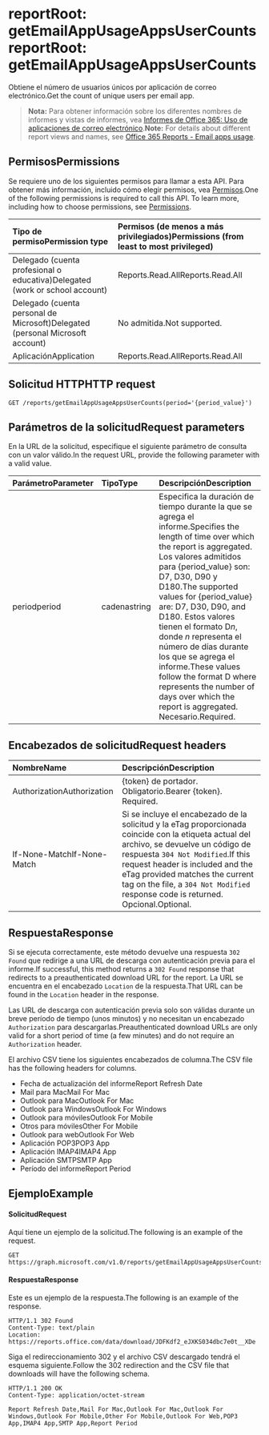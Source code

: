 # <a name="reportroot-getemailappusageappsusercounts"></a><span data-ttu-id="956f0-101">reportRoot: getEmailAppUsageAppsUserCounts</span><span class="sxs-lookup"><span data-stu-id="956f0-101">reportRoot: getEmailAppUsageAppsUserCounts</span></span>

<span data-ttu-id="956f0-102">Obtiene el número de usuarios únicos por aplicación de correo electrónico.</span><span class="sxs-lookup"><span data-stu-id="956f0-102">Get the count of unique users per email app.</span></span>

> <span data-ttu-id="956f0-103">**Nota:** Para obtener información sobre los diferentes nombres de informes y vistas de informes, vea [Informes de Office 365: Uso de aplicaciones de correo electrónico](https://support.office.com/client/Email-apps-usage-c2ce12a2-934f-4dd4-ba65-49b02be4703d).</span><span class="sxs-lookup"><span data-stu-id="956f0-103">**Note:** For details about different report views and names, see [Office 365 Reports - Email apps usage](https://support.office.com/client/Email-apps-usage-c2ce12a2-934f-4dd4-ba65-49b02be4703d).</span></span>

## <a name="permissions"></a><span data-ttu-id="956f0-104">Permisos</span><span class="sxs-lookup"><span data-stu-id="956f0-104">Permissions</span></span>

<span data-ttu-id="956f0-p101">Se requiere uno de los siguientes permisos para llamar a esta API. Para obtener más información, incluido cómo elegir permisos, vea [Permisos](../../../concepts/permissions_reference.md).</span><span class="sxs-lookup"><span data-stu-id="956f0-p101">One of the following permissions is required to call this API. To learn more, including how to choose permissions, see [Permissions](../../../concepts/permissions_reference.md).</span></span>

| <span data-ttu-id="956f0-107">Tipo de permiso</span><span class="sxs-lookup"><span data-stu-id="956f0-107">Permission type</span></span>                        | <span data-ttu-id="956f0-108">Permisos (de menos a más privilegiados)</span><span class="sxs-lookup"><span data-stu-id="956f0-108">Permissions (from least to most privileged)</span></span> |
| :------------------------------------- | :--------------------------------------- |
| <span data-ttu-id="956f0-109">Delegado (cuenta profesional o educativa)</span><span class="sxs-lookup"><span data-stu-id="956f0-109">Delegated (work or school account)</span></span>     | <span data-ttu-id="956f0-110">Reports.Read.All</span><span class="sxs-lookup"><span data-stu-id="956f0-110">Reports.Read.All</span></span>                         |
| <span data-ttu-id="956f0-111">Delegado (cuenta personal de Microsoft)</span><span class="sxs-lookup"><span data-stu-id="956f0-111">Delegated (personal Microsoft account)</span></span> | <span data-ttu-id="956f0-112">No admitida.</span><span class="sxs-lookup"><span data-stu-id="956f0-112">Not supported.</span></span>                           |
| <span data-ttu-id="956f0-113">Aplicación</span><span class="sxs-lookup"><span data-stu-id="956f0-113">Application</span></span>                            | <span data-ttu-id="956f0-114">Reports.Read.All</span><span class="sxs-lookup"><span data-stu-id="956f0-114">Reports.Read.All</span></span>                         |

## <a name="http-request"></a><span data-ttu-id="956f0-115">Solicitud HTTP</span><span class="sxs-lookup"><span data-stu-id="956f0-115">HTTP request</span></span>

<!-- { "blockType": "ignored" } --> 

```http
GET /reports/getEmailAppUsageAppsUserCounts(period='{period_value}')
```

## <a name="request-parameters"></a><span data-ttu-id="956f0-116">Parámetros de la solicitud</span><span class="sxs-lookup"><span data-stu-id="956f0-116">Request parameters</span></span>

<span data-ttu-id="956f0-117">En la URL de la solicitud, especifique el siguiente parámetro de consulta con un valor válido.</span><span class="sxs-lookup"><span data-stu-id="956f0-117">In the request URL, provide the following parameter with a valid value.</span></span>

| <span data-ttu-id="956f0-118">Parámetro</span><span class="sxs-lookup"><span data-stu-id="956f0-118">Parameter</span></span> | <span data-ttu-id="956f0-119">Tipo</span><span class="sxs-lookup"><span data-stu-id="956f0-119">Type</span></span>   | <span data-ttu-id="956f0-120">Descripción</span><span class="sxs-lookup"><span data-stu-id="956f0-120">Description</span></span>                              |
| :-------- | :----- | :--------------------------------------- |
| <span data-ttu-id="956f0-121">period</span><span class="sxs-lookup"><span data-stu-id="956f0-121">period</span></span>    | <span data-ttu-id="956f0-122">cadena</span><span class="sxs-lookup"><span data-stu-id="956f0-122">string</span></span> | <span data-ttu-id="956f0-123">Especifica la duración de tiempo durante la que se agrega el informe.</span><span class="sxs-lookup"><span data-stu-id="956f0-123">Specifies the length of time over which the report is aggregated.</span></span> <span data-ttu-id="956f0-124">Los valores admitidos para {period_value} son: D7, D30, D90 y D180.</span><span class="sxs-lookup"><span data-stu-id="956f0-124">The supported values for {period_value} are: D7, D30, D90, and D180.</span></span> <span data-ttu-id="956f0-125">Estos valores tienen el formato D*n*, donde *n* representa el número de días durante los que se agrega el informe.</span><span class="sxs-lookup"><span data-stu-id="956f0-125">These values follow the format D   where    represents the number of days over which the report is aggregated.</span></span> <span data-ttu-id="956f0-126">Necesario.</span><span class="sxs-lookup"><span data-stu-id="956f0-126">Required.</span></span> |

## <a name="request-headers"></a><span data-ttu-id="956f0-127">Encabezados de solicitud</span><span class="sxs-lookup"><span data-stu-id="956f0-127">Request headers</span></span>

| <span data-ttu-id="956f0-128">Nombre</span><span class="sxs-lookup"><span data-stu-id="956f0-128">Name</span></span>          | <span data-ttu-id="956f0-129">Descripción</span><span class="sxs-lookup"><span data-stu-id="956f0-129">Description</span></span>                              |
| :------------ | :--------------------------------------- |
| <span data-ttu-id="956f0-130">Authorization</span><span class="sxs-lookup"><span data-stu-id="956f0-130">Authorization</span></span> | <span data-ttu-id="956f0-p103">{token} de portador. Obligatorio.</span><span class="sxs-lookup"><span data-stu-id="956f0-p103">Bearer {token}. Required.</span></span>                |
| <span data-ttu-id="956f0-133">If-None-Match</span><span class="sxs-lookup"><span data-stu-id="956f0-133">If-None-Match</span></span> | <span data-ttu-id="956f0-134">Si se incluye el encabezado de la solicitud y la eTag proporcionada coincide con la etiqueta actual del archivo, se devuelve un código de respuesta `304 Not Modified`.</span><span class="sxs-lookup"><span data-stu-id="956f0-134">If this request header is included and the eTag provided matches the current tag on the file, a `304 Not Modified` response code is returned.</span></span> <span data-ttu-id="956f0-135">Opcional.</span><span class="sxs-lookup"><span data-stu-id="956f0-135">Optional.</span></span> |

## <a name="response"></a><span data-ttu-id="956f0-136">Respuesta</span><span class="sxs-lookup"><span data-stu-id="956f0-136">Response</span></span>

<span data-ttu-id="956f0-137">Si se ejecuta correctamente, este método devuelve una respuesta `302 Found` que redirige a una URL de descarga con autenticación previa para el informe.</span><span class="sxs-lookup"><span data-stu-id="956f0-137">If successful, this method returns a `302 Found` response that redirects to a preauthenticated download URL for the report.</span></span> <span data-ttu-id="956f0-138">La URL se encuentra en el encabezado `Location` de la respuesta.</span><span class="sxs-lookup"><span data-stu-id="956f0-138">That URL can be found in the `Location` header in the response.</span></span>

<span data-ttu-id="956f0-139">Las URL de descarga con autenticación previa solo son válidas durante un breve período de tiempo (unos minutos) y no necesitan un encabezado `Authorization` para descargarlas.</span><span class="sxs-lookup"><span data-stu-id="956f0-139">Preauthenticated download URLs are only valid for a short period of time (a few minutes) and do not require an `Authorization` header.</span></span>

<span data-ttu-id="956f0-140">El archivo CSV tiene los siguientes encabezados de columna.</span><span class="sxs-lookup"><span data-stu-id="956f0-140">The CSV file has the following headers for columns.</span></span>

- <span data-ttu-id="956f0-141">Fecha de actualización del informe</span><span class="sxs-lookup"><span data-stu-id="956f0-141">Report Refresh Date</span></span>
- <span data-ttu-id="956f0-142">Mail para Mac</span><span class="sxs-lookup"><span data-stu-id="956f0-142">Mail For Mac</span></span>
- <span data-ttu-id="956f0-143">Outlook para Mac</span><span class="sxs-lookup"><span data-stu-id="956f0-143">Outlook For Mac</span></span>
- <span data-ttu-id="956f0-144">Outlook para Windows</span><span class="sxs-lookup"><span data-stu-id="956f0-144">Outlook For Windows</span></span>
- <span data-ttu-id="956f0-145">Outlook para móviles</span><span class="sxs-lookup"><span data-stu-id="956f0-145">Outlook For Mobile</span></span>
- <span data-ttu-id="956f0-146">Otros para móviles</span><span class="sxs-lookup"><span data-stu-id="956f0-146">Other For Mobile</span></span>
- <span data-ttu-id="956f0-147">Outlook para web</span><span class="sxs-lookup"><span data-stu-id="956f0-147">Outlook For Web</span></span>
- <span data-ttu-id="956f0-148">Aplicación POP3</span><span class="sxs-lookup"><span data-stu-id="956f0-148">POP3 App</span></span>
- <span data-ttu-id="956f0-149">Aplicación IMAP4</span><span class="sxs-lookup"><span data-stu-id="956f0-149">IMAP4 App</span></span>
- <span data-ttu-id="956f0-150">Aplicación SMTP</span><span class="sxs-lookup"><span data-stu-id="956f0-150">SMTP App</span></span>
- <span data-ttu-id="956f0-151">Período del informe</span><span class="sxs-lookup"><span data-stu-id="956f0-151">Report Period</span></span>

## <a name="example"></a><span data-ttu-id="956f0-152">Ejemplo</span><span class="sxs-lookup"><span data-stu-id="956f0-152">Example</span></span>

#### <a name="request"></a><span data-ttu-id="956f0-153">Solicitud</span><span class="sxs-lookup"><span data-stu-id="956f0-153">Request</span></span>

<span data-ttu-id="956f0-154">Aquí tiene un ejemplo de la solicitud.</span><span class="sxs-lookup"><span data-stu-id="956f0-154">The following is an example of the request.</span></span>

<!-- {
  "blockType": "request",
  "name": "reportroot_getemailappusageappsusercounts"
}-->

```http
GET https://graph.microsoft.com/v1.0/reports/getEmailAppUsageAppsUserCounts(period='D7')
```

#### <a name="response"></a><span data-ttu-id="956f0-155">Respuesta</span><span class="sxs-lookup"><span data-stu-id="956f0-155">Response</span></span>

<span data-ttu-id="956f0-156">Este es un ejemplo de la respuesta.</span><span class="sxs-lookup"><span data-stu-id="956f0-156">The following is an example of the response.</span></span>

<!-- { "blockType": "ignored" } --> 

```http
HTTP/1.1 302 Found
Content-Type: text/plain
Location: https://reports.office.com/data/download/JDFKdf2_eJXKS034dbc7e0t__XDe
```

<span data-ttu-id="956f0-157">Siga el redireccionamiento 302 y el archivo CSV descargado tendrá el esquema siguiente.</span><span class="sxs-lookup"><span data-stu-id="956f0-157">Follow the 302 redirection and the CSV file that downloads will have the following schema.</span></span>

<!-- {
  "blockType": "response",
  "truncated": true,
  "@odata.type": "stream"
} -->

```http
HTTP/1.1 200 OK
Content-Type: application/octet-stream

Report Refresh Date,Mail For Mac,Outlook For Mac,Outlook For Windows,Outlook For Mobile,Other For Mobile,Outlook For Web,POP3 App,IMAP4 App,SMTP App,Report Period
```
